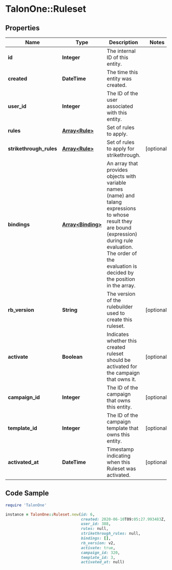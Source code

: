 # TalonOne::Ruleset

## Properties

Name | Type | Description | Notes
------------ | ------------- | ------------- | -------------
**id** | **Integer** | The internal ID of this entity. | 
**created** | **DateTime** | The time this entity was created. | 
**user_id** | **Integer** | The ID of the user associated with this entity. | 
**rules** | [**Array&lt;Rule&gt;**](Rule.md) | Set of rules to apply. | 
**strikethrough_rules** | [**Array&lt;Rule&gt;**](Rule.md) | Set of rules to apply for strikethrough. | [optional] 
**bindings** | [**Array&lt;Binding&gt;**](Binding.md) | An array that provides objects with variable names (name) and talang expressions to whose result they are bound (expression) during rule evaluation. The order of the evaluation is decided by the position in the array. | 
**rb_version** | **String** | The version of the rulebuilder used to create this ruleset. | [optional] 
**activate** | **Boolean** | Indicates whether this created ruleset should be activated for the campaign that owns it. | [optional] 
**campaign_id** | **Integer** | The ID of the campaign that owns this entity. | [optional] 
**template_id** | **Integer** | The ID of the campaign template that owns this entity. | [optional] 
**activated_at** | **DateTime** | Timestamp indicating when this Ruleset was activated. | [optional] 

## Code Sample

```ruby
require 'TalonOne'

instance = TalonOne::Ruleset.new(id: 6,
                                 created: 2020-06-10T09:05:27.993483Z,
                                 user_id: 388,
                                 rules: null,
                                 strikethrough_rules: null,
                                 bindings: [],
                                 rb_version: v2,
                                 activate: true,
                                 campaign_id: 320,
                                 template_id: 3,
                                 activated_at: null)
```


